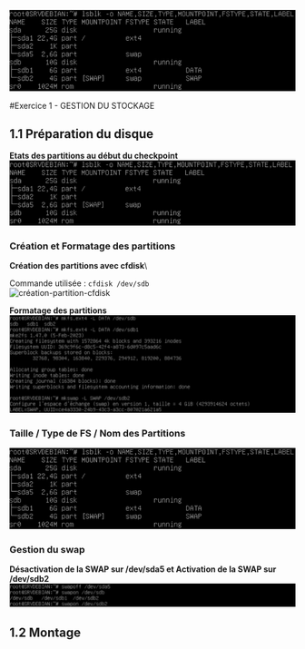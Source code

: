 ![création-partition-cfdisk](https://github.com/Tr3n4rT/TSSR-Checkpoint-1-Mathieu/blob/main/IMAGE_CHECKPOINT/taille-type-nom-partitions.png)

#Exercice 1 - GESTION DU STOCKAGE

## 1.1 Préparation du disque

__Etats des partitions au début du checkpoint__
![etat-partition-start](https://github.com/Tr3n4rT/TSSR-Checkpoint-1-Mathieu/blob/main/IMAGE_CHECKPOINT/etat-partition-lancement.png)


### Création et Formatage des partitions
__Création des partitions avec cfdisk__\

Commande utilisée : `cfdisk /dev/sdb`\
![création-partition-cfdisk](https://github.com/Tr3n4rT/TSSR-Checkpoint-1-Mathieu/blob/main/IMAGE_CHECKPOINT/création-partition-cfdisk.png)

__Formatage des partitions__
![formatage-partitions](https://github.com/Tr3n4rT/TSSR-Checkpoint-1-Mathieu/blob/main/IMAGE_CHECKPOINT/formatage-partitions.png)

### Taille / Type de FS / Nom des Partitions

![taille-type-nom-partitions](https://github.com/Tr3n4rT/TSSR-Checkpoint-1-Mathieu/blob/main/IMAGE_CHECKPOINT/taille-type-nom-partitions.png)


### Gestion du swap

__Désactivation de la SWAP sur /dev/sda5 et Activation de la SWAP sur /dev/sdb2__
![gestion-swapp](https://github.com/Tr3n4rT/TSSR-Checkpoint-1-Mathieu/blob/main/IMAGE_CHECKPOINT/gestion-swapp.png)


## 1.2 Montage

